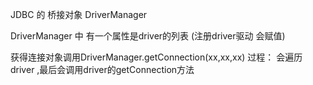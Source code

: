 
JDBC 的 桥接对象 DriverManager 

DriverManager 中 有一个属性是driver的列表 (注册driver驱动 会赋值)

获得连接对象调用DriverManager.getConnection(xx,xx,xx)   过程： 会遍历 driver  ,最后会调用driver的getConnection方法